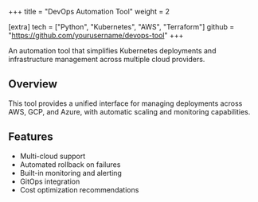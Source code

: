 +++
title = "DevOps Automation Tool"
weight = 2

[extra]
tech = ["Python", "Kubernetes", "AWS", "Terraform"]
github = "https://github.com/yourusername/devops-tool"
+++

An automation tool that simplifies Kubernetes deployments and infrastructure management across multiple cloud providers.

<!-- more -->

## Overview
This tool provides a unified interface for managing deployments across AWS, GCP, and Azure, with automatic scaling and monitoring capabilities.

## Features
- Multi-cloud support
- Automated rollback on failures
- Built-in monitoring and alerting
- GitOps integration
- Cost optimization recommendations